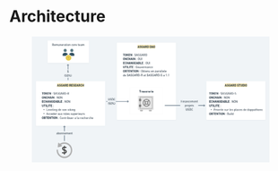 # Architecture

<figure><img src="../.gitbook/assets/ASGARD DAO (7).png" alt=""><figcaption></figcaption></figure>
